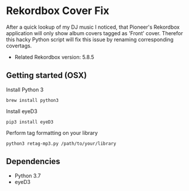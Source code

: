 # Rekordbox Cover Fix

After a quick lookup of my DJ music I noticed, that Pioneer's Rekordbox application will only show album covers
tagged as 'Front' cover. Therefor this hacky Python script will fix this issue by renaming corresponding covertags.

* Related Rekordbox version: 5.8.5

## Getting started (OSX)

Install Python 3
```
brew install python3
```

Install eyeD3
```
pip3 install eyeD3
```

Perform tag formatting on your library
```
python3 retag-mp3.py /path/to/your/library
```

## Dependencies

* Python 3.7
* eyeD3
